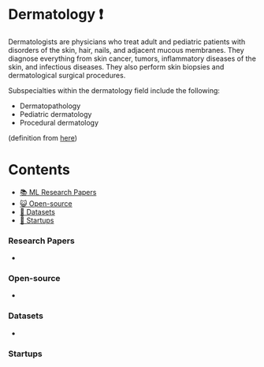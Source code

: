 # Dermatology :heavy_exclamation_mark:

Dermatologists are physicians who treat adult and pediatric patients with disorders of the skin, hair, nails, and adjacent mucous membranes. They diagnose everything from skin cancer, tumors, inflammatory diseases of the skin, and infectious diseases. They also perform skin biopsies and dermatological surgical procedures.

Subspecialties within the dermatology field include the following:

* Dermatopathology
* Pediatric dermatology
* Procedural dermatology

(definition from [here](https://www.sgu.edu/blog/medical/ultimate-list-of-medical-specialties/))

# Contents 
- [:books: ML Research Papers](#research-papers)
- [:smiley_cat: Open-source](#open-source)
- [:notebook: Datasets](#datasets)
- [:eyes: Startups](#startups)

### Research Papers
- 
### Open-source
- 
### Datasets
-

### Startups
